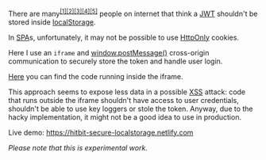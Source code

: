 There are many<sup>[[1]](https://stackoverflow.com/a/44209185/3281770)</sup><sup>[[2]](https://auth0.com/docs/security/store-tokens)</sup><sup>[[3]](https://dev.to/rdegges/please-stop-using-local-storage-1i04)</sup><sup>[[4]](https://medium.com/hackernoon/all-you-need-to-know-about-user-session-security-ee5245e6bdad)</sup><sup>[[5]](https://stormpath.com/blog/where-to-store-your-jwts-cookies-vs-html5-web-storage)</sup> people on internet that think a [JWT](https://jwt.io) shouldn't be stored inside [localStorage](https://developer.mozilla.org/en-US/docs/Web/API/Window/localStorage).

In [SPA](https://en.wikipedia.org/wiki/Single-page_application)s, unfortunately, it may not be possible to use [HttpOnly](https://www.owasp.org/index.php/HttpOnly) cookies.

Here I use an `iframe` and [window.postMessage()](https://developer.mozilla.org/en-US/docs/Web/API/Window/postMessage) cross-origin communication to securely store the token and handle user login.

[Here](https://github.com/hitbit-app/backend/blob/master/priv/html/session-container.eex) you can find the code running inside the iframe.

This approach seems to expose less data in a possible [XSS](https://www.owasp.org/index.php/Cross-site_Scripting_(XSS)) attack: code that runs outside the iframe shouldn't have access to user credentials, shouldn't be able to use key loggers or stole the token. Anyway, due to the hacky implementation, it might not be a good idea to use in production.

Live demo: https://hitbit-secure-localstorage.netlify.com

*Please note that this is experimental work.*
